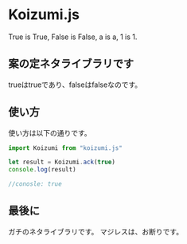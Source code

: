 # Koizumi.js
True is True, False is False, a is a, 1 is 1.

## 案の定ネタライブラリです
trueはtrueであり、falseはfalseなのです。

## 使い方
使い方は以下の通りです。

```js
import Koizumi from "koizumi.js"

let result = Koizumi.ack(true)
console.log(result)

//conosle: true
```

## 最後に
ガチのネタライブラリです。
マジレスは、お断りです。